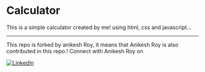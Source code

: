 # Calculator
This is a simple calculator created by me!
using html, css and javascript...
<hr>

This repo is forked by anikesh Roy,
it means that Anikesh Roy is also contributed in this repo.!
Connect with Anikesh Roy on 


[![LinkedIn](https://img.shields.io/badge/LinkedIn-0077B5?style=for-the-badge&logo=linkedin&logoColor=white)](https://www.linkedin.com/in/anikesh-roy)


